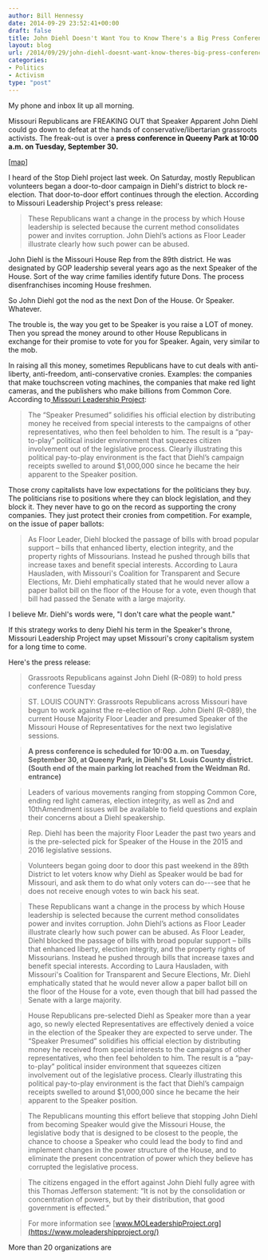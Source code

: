 ```yaml
---
author: Bill Hennessy
date: 2014-09-29 23:52:41+00:00
draft: false
title: John Diehl Doesn't Want You to Know There's a Big Press Conference Tuesday
layout: blog
url: /2014/09/29/john-diehl-doesnt-want-know-theres-big-press-conference-tuesday/
categories:
- Politics
- Activism
type: "post"
---
```


My phone and inbox lit up all morning.

Missouri Republicans are FREAKING OUT that Speaker Apparent John Diehl could go down to defeat at the hands of conservative/libertarian grassroots activists. The freak-out is over a **press conference in Queeny Park at 10:00 a.m. on Tuesday, September 30.**

[[map](https://www.google.com/maps/place/550+Weidman+Rd,+Ballwin,+MO+63011/@38.6086217,-90.4955357,16z/data=!4m2!3m1!1s0x87d8d3aa24b70d95:0x4ecbfaef0309579f?hl=en)]

I heard of the Stop Diehl project last week. On Saturday, mostly Republican volunteers began a door-to-door campaign in Diehl's district to block re-election. That door-to-door effort continues through the election. According to Missouri Leadership Project's press release:



> These Republicans want a change in the process by which House leadership is selected because the current method consolidates power and invites corruption. John Diehl’s actions as Floor Leader illustrate clearly how such power can be abused.



John Diehl is the Missouri House Rep from the 89th district. He was designated by GOP leadership several years ago as the next Speaker of the House. Sort of the way crime families identify future Dons. The process disenfranchises incoming House freshmen.

So John Diehl got the nod as the next Don of the House. Or Speaker. Whatever.

The trouble is, the way you get to be Speaker is you raise a LOT of money. Then you spread the money around to other House Republicans in exchange for their promise to vote for you for Speaker. Again, very similar to the mob.

In raising all this money, sometimes Republicans have to cut deals with anti-liberty, anti-freedom, anti-conservative cronies. Examples: the companies that make touchscreen voting machines, the companies that make red light cameras, and the publishers who make billions from Common Core. According to[ Missouri Leadership Project](https://moleadershipproject.org/):



> The “Speaker Presumed” solidifies his official election by distributing money he received from special interests to the campaigns of other representatives, who then feel beholden to him. The result is a “pay-to-play” political insider environment that squeezes citizen involvement out of the legislative process. Clearly illustrating this political pay-to-play environment is the fact that Diehl’s campaign receipts swelled to around $1,000,000 since he became the heir apparent to the Speaker position.



Those crony capitalists have low expectations for the politicians they buy. The politicians rise to positions where they can block legislation, and they block it. They never have to go on the record as supporting the crony companies. They just protect their cronies from competition. For example, on the issue of paper ballots:



> As Floor Leader, Diehl blocked the passage of bills with broad popular support – bills that enhanced liberty, election integrity, and the property rights of Missourians. Instead he pushed through bills that increase taxes and benefit special interests. According to Laura Hausladen, with Missouri's Coalition for Transparent and Secure Elections, Mr. Diehl emphatically stated that he would never allow a paper ballot bill on the floor of the House for a vote, even though that bill had passed the Senate with a large majority.



I believe Mr. Diehl's words were, "I don't care what the people want."

If this strategy works to deny Diehl his term in the Speaker's throne, Missouri Leadership Project may upset Missouri's crony capitalism system for a long time to come.

Here's the press release:



> Grassroots Republicans against John Diehl (R-089) to hold press conference Tuesday

> 
> ST. LOUIS COUNTY: Grassroots Republicans across Missouri have begun to work against the re-election of Rep. John Diehl (R-089), the current House Majority Floor Leader and presumed Speaker of the Missouri House of Representatives for the next two legislative sessions.
> 
> 

> 
> **A press conference is scheduled for 10:00 a.m. on Tuesday, September 30, at Queeny Park, in Diehl's St. Louis County district. (South end of the main parking lot reached from the Weidman Rd. entrance)**
> 
> 

> 
> Leaders of various movements ranging from stopping Common Core, ending red light cameras, election integrity, as well as 2nd and 10thAmendment issues will be available to field questions and explain their concerns about a Diehl speakership.
> 
> 

> 
> Rep. Diehl has been the majority Floor Leader the past two years and is the pre-selected pick for Speaker of the House in the 2015 and 2016 legislative sessions.
> 
> 

> 
> Volunteers began going door to door this past weekend in the 89th District to let voters know why Diehl as Speaker would be bad for Missouri, and ask them to do what only voters can do---see that he does not receive enough votes to win back his seat.
> 
> 

> 
> These Republicans want a change in the process by which House leadership is selected because the current method consolidates power and invites corruption. John Diehl’s actions as Floor Leader illustrate clearly how such power can be abused. As Floor Leader, Diehl blocked the passage of bills with broad popular support – bills that enhanced liberty, election integrity, and the property rights of Missourians. Instead he pushed through bills that increase taxes and benefit special interests. According to Laura Hausladen, with Missouri's Coalition for Transparent and Secure Elections, Mr. Diehl emphatically stated that he would never allow a paper ballot bill on the floor of the House for a vote, even though that bill had passed the Senate with a large majority.
> 
> 

> 
> House Republicans pre-selected Diehl as Speaker more than a year ago, so newly elected Representatives are effectively denied a voice in the election of the Speaker they are expected to serve under. The “Speaker Presumed” solidifies his official election by distributing money he received from special interests to the campaigns of other representatives, who then feel beholden to him. The result is a “pay-to-play” political insider environment that squeezes citizen involvement out of the legislative process. Clearly illustrating this political pay-to-play environment is the fact that Diehl’s campaign receipts swelled to around $1,000,000 since he became the heir apparent to the Speaker position.
> 
> 

> 
> The Republicans mounting this effort believe that stopping John Diehl from becoming Speaker would give the Missouri House, the legislative body that is designed to be closest to the people, the chance to choose a Speaker who could lead the body to find and implement changes in the power structure of the House, and to eliminate the present concentration of power which they believe has corrupted the legislative process. 
> 
> 

> 
> The citizens engaged in the effort against John Diehl fully agree with this Thomas Jefferson statement: “It is not by the consolidation or concentration of powers, but by their distribution, that good government is effected.”  
> 
> 

> 
> For more information see [www.MOLeadershipProject.org](https://www.moleadershipproject.org/)
> 
> 





More than 20 organizations are

